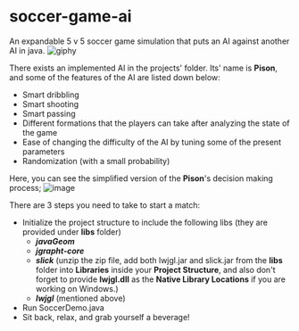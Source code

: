 # soccer-game-ai
An expandable 5 v 5 soccer game simulation that puts an AI against another AI in java. 
![giphy](https://user-images.githubusercontent.com/64742446/138037100-6c63e2f0-6729-42f3-aa14-5fe4a4707b01.gif)

There exists an implemented AI in the projects' folder. Its' name is **Pison**, and some of the features of the AI are listed down below:
- Smart dribbling
- Smart shooting
- Smart passing
- Different formations that the players can take after analyzing the state of the game
- Ease of changing the difficulty of the AI by tuning some of the present parameters
- Randomization (with a small probability)


Here, you can see the simplified version of the **Pison**'s decision making process;
![image](https://user-images.githubusercontent.com/64742446/138036953-faa06b75-a7a6-44e7-a0cc-2ae0d1cea5fa.png)


There are 3 steps you need to take to start a match:
- Initialize the project structure to include the following libs (they are provided under **libs** folder)
  - **_javaGeom_**
  - **_jgrapht-core_**
  - **_slick_** (unzip the zip file, add both lwjgl.jar and slick.jar from the **libs** folder into **Libraries** inside your **Project Structure**, and also don't forget to provide **lwjgl.dll** as the **Native Library Locations** if you are working on Windows.)
  - **_lwjgl_** (mentioned above)
- Run SoccerDemo.java
- Sit back, relax, and grab yourself a beverage!
